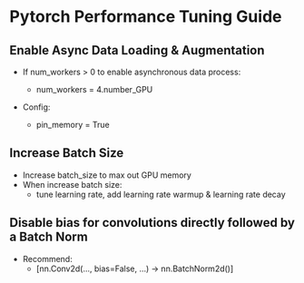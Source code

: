 # Pytorch Performance Tuning Guide

## Enable Async Data Loading & Augmentation
+ If num_workers > 0 to enable asynchronous data process:
    - num_workers = 4.number_GPU

+ Config: 
    - pin_memory = True

## Increase Batch Size
+ Increase batch_size to max out GPU memory
+ When increase batch size:
    - tune learning rate, add learning rate warmup & learning rate decay

## Disable bias for convolutions directly followed by a Batch Norm
+ Recommend:
    - [nn.Conv2d(..., bias=False, ...) -> nn.BatchNorm2d()]
